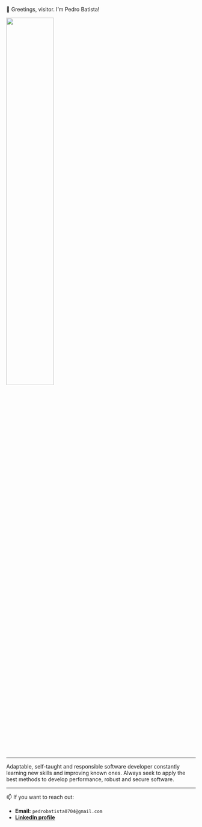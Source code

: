 👋 Greetings, visitor. I’m Pedro Batista!

<img src="https://media.giphy.com/media/xT9IgG50Fb7Mi0prBC/giphy.gif" width="50%" />

---

Adaptable, self-taught and responsible software developer constantly learning new skills and improving known ones. Always seek to apply the best methods to develop performance, robust and secure software.

---

📫 If you want to reach out:
  - **Email:** `pedrobatista0704@gmail.com`
  - **[LinkedIn profile](https://www.linkedin.com/in/pedro-batista-98b9971b3/)**
